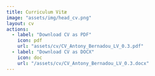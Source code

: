 ```yaml
---
title: Curriculum Vitæ
image: "assets/img/head_cv.png"
layout: cv
actions:
  - label: "Download CV as PDF"
    icon: pdf
    url: "assets/cv/CV_Antony_Bernadou_LV_0.3.pdf"
  - label: "Download CV as DOCX"
    icon: doc
    url: "/assets/cv/CV_Antony_Bernadou_LV_0.3.docx"
---
```

